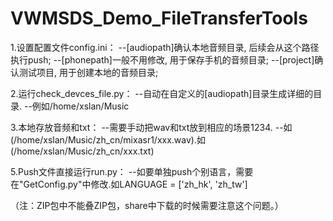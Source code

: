 # VWMSDS_Demo_FileTransferTools

1.设置配置文件config.ini：
--[audiopath]确认本地音频目录, 后续会从这个路径执行push; 
--[phonepath]一般不用修改, 用于保存手机的音频目录;
--[project]确认测试项目, 用于创建本地的音频目录;

2.运行check_devces_file.py：
--自动在自定义的[audiopath]目录生成详细的目录.
--例如/home/xslan/Music

3.本地存放音频和txt：
--需要手动把wav和txt放到相应的场景1234.
--如(/home/xslan/Music/zh_cn/mixasr1/xxx.wav).如(/home/xslan/Music/zh_cn/xxx.txt)

5.Push文件直接运行run.py：
--如要单独push个别语言，需要在"GetConfig.py"中修改.如LANGUAGE = ['zh_hk', 'zh_tw']

（注：ZIP包中不能叠ZIP包，share中下载的时候需要注意这个问题。）

